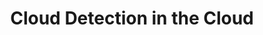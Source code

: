 ---
title: 'Cloud Detection in the Cloud'
logo: 'google.webp'
pi: ''
uvpi: 'L. Gomez-Chova'
years: '2016-2017'
website: ''
funding_source: 'Google Earth Engine Research Award'
role: ''
project_type: ''
partners: []
---